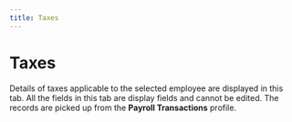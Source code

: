 ```yaml
---
title: Taxes
---
```


# Taxes


Details of taxes applicable to the selected employee are displayed in this tab. All the fields in this tab are display fields and cannot be edited. The records are picked up from the **Payroll Transactions** profile.
